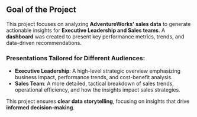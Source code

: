 ## Goal of the Project

This project focuses on analyzing **AdventureWorks' sales data** to generate actionable insights for **Executive Leadership and Sales teams**. A **dashboard** was created to present key performance metrics, trends, and data-driven recommendations.

### Presentations Tailored for Different Audiences:

- **Executive Leadership**: A high-level strategic overview emphasizing business impact, performance trends, and cost-benefit analysis.  
- **Sales Team**: A more detailed, tactical breakdown of sales trends, operational efficiency, and how the insights impact sales strategies.

This project ensures **clear data storytelling**, focusing on insights that drive **informed decision-making**.
